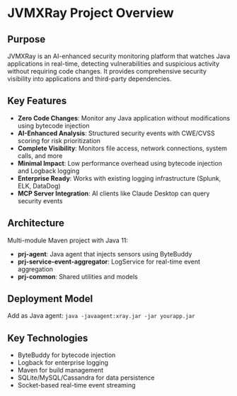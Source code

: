 # JVMXRay Project Overview

## Purpose
JVMXRay is an AI-enhanced security monitoring platform that watches Java applications in real-time, detecting vulnerabilities and suspicious activity without requiring code changes. It provides comprehensive security visibility into applications and third-party dependencies.

## Key Features
- **Zero Code Changes**: Monitor any Java application without modifications using bytecode injection
- **AI-Enhanced Analysis**: Structured security events with CWE/CVSS scoring for risk prioritization
- **Complete Visibility**: Monitors file access, network connections, system calls, and more
- **Minimal Impact**: Low performance overhead using bytecode injection and Logback logging
- **Enterprise Ready**: Works with existing logging infrastructure (Splunk, ELK, DataDog)
- **MCP Server Integration**: AI clients like Claude Desktop can query security events

## Architecture
Multi-module Maven project with Java 11:
- **prj-agent**: Java agent that injects sensors using ByteBuddy
- **prj-service-event-aggregator**: LogService for real-time event aggregation  
- **prj-common**: Shared utilities and models

## Deployment Model
Add as Java agent: `java -javaagent:xray.jar -jar yourapp.jar`

## Key Technologies
- ByteBuddy for bytecode injection
- Logback for enterprise logging
- Maven for build management
- SQLite/MySQL/Cassandra for data persistence
- Socket-based real-time event streaming
